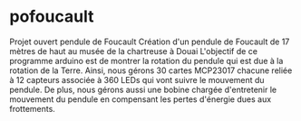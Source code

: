 # pofoucault
Projet ouvert pendule de Foucault
Création d'un pendule de Foucault de 17 mètres de haut au musée de la chartreuse à Douai
L'objectif de ce programme arduino est de montrer la rotation du pendule qui est due à la rotation de la Terre.
Ainsi, nous gérons 30 cartes MCP23017 chacune reliée à 12 capteurs associée à 360 LEDs qui vont suivre le mouvement du pendule.
De plus, nous gérons aussi une bobine chargée d'entretenir le mouvement du pendule en compensant les pertes d'énergie dues aux frottements.
